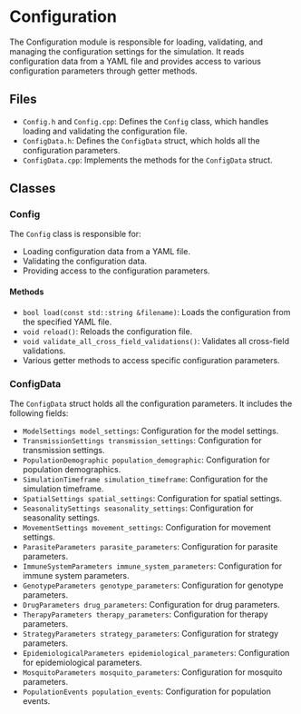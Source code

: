 # Configuration

The Configuration module is responsible for loading, validating, and managing the configuration settings for the simulation. It reads configuration data from a YAML file and provides access to various configuration parameters through getter methods.

## Files

- `Config.h` and `Config.cpp`: Defines the `Config` class, which handles loading and validating the configuration file.
- `ConfigData.h`: Defines the `ConfigData` struct, which holds all the configuration parameters.
- `ConfigData.cpp`: Implements the methods for the `ConfigData` struct.

## Classes

### Config

The `Config` class is responsible for:

- Loading configuration data from a YAML file.
- Validating the configuration data.
- Providing access to the configuration parameters.

#### Methods

- `bool load(const std::string &filename)`: Loads the configuration from the specified YAML file.
- `void reload()`: Reloads the configuration file.
- `void validate_all_cross_field_validations()`: Validates all cross-field validations.
- Various getter methods to access specific configuration parameters.

### ConfigData

The `ConfigData` struct holds all the configuration parameters. It includes the following fields:

- `ModelSettings model_settings`: Configuration for the model settings.
- `TransmissionSettings transmission_settings`: Configuration for transmission settings.
- `PopulationDemographic population_demographic`: Configuration for population demographics.
- `SimulationTimeframe simulation_timeframe`: Configuration for the simulation timeframe.
- `SpatialSettings spatial_settings`: Configuration for spatial settings.
- `SeasonalitySettings seasonality_settings`: Configuration for seasonality settings.
- `MovementSettings movement_settings`: Configuration for movement settings.
- `ParasiteParameters parasite_parameters`: Configuration for parasite parameters.
- `ImmuneSystemParameters immune_system_parameters`: Configuration for immune system parameters.
- `GenotypeParameters genotype_parameters`: Configuration for genotype parameters.
- `DrugParameters drug_parameters`: Configuration for drug parameters.
- `TherapyParameters therapy_parameters`: Configuration for therapy parameters.
- `StrategyParameters strategy_parameters`: Configuration for strategy parameters.
- `EpidemiologicalParameters epidemiological_parameters`: Configuration for epidemiological parameters.
- `MosquitoParameters mosquito_parameters`: Configuration for mosquito parameters.
- `PopulationEvents population_events`: Configuration for population events.

